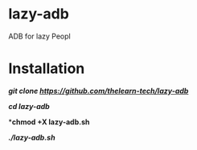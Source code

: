 # lazy-adb
ADB for lazy Peopl

# Installation

***git clone https://github.com/thelearn-tech/lazy-adb***

***cd lazy-adb***

***chmod +X lazy-adb.sh**

***./lazy-adb.sh***
